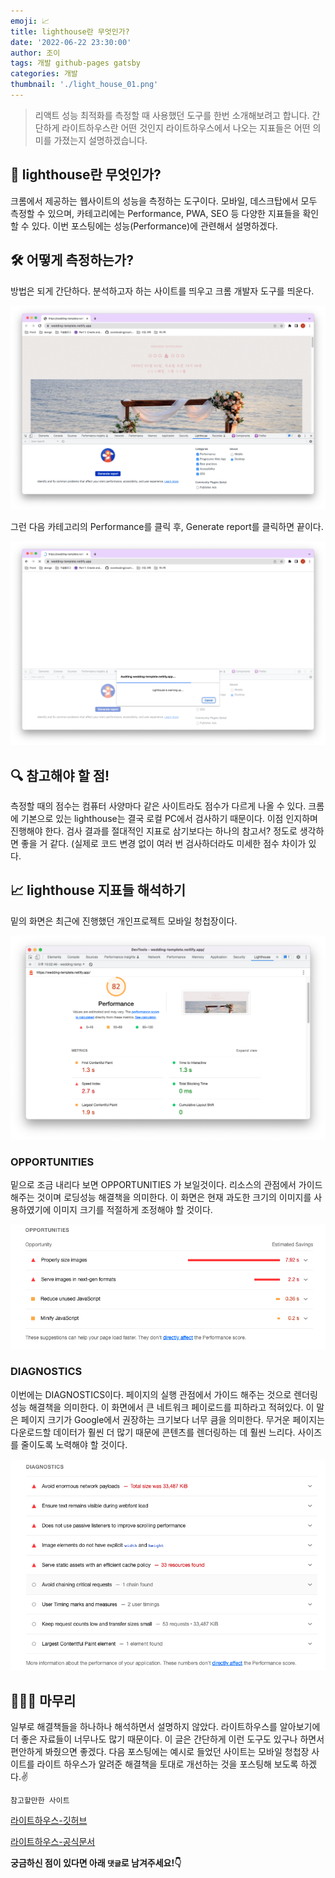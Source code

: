 ```yaml
---
emoji: 📈
title: lighthouse란 무엇인가?
date: '2022-06-22 23:30:00'
author: 조이
tags: 개발 github-pages gatsby
categories: 개발
thumbnail: './light_house_01.png'
---
```


> 리액트 성능 최적화를 측정할 때 사용했던 도구를 한번 소개해보려고 합니다. 간단하게 라이트하우스란 어떤 것인지 라이트하우스에서 나오는 지표들은 어떤 의미를 가졌는지 설명하겠습니다.

## 🤔 lighthouse란 무엇인가?

크롬에서 제공하는 웹사이트의 성능을 측정하는 도구이다. 모바일, 데스크탑에서 모두 측정할 수 있으며, 카테고리에는 Performance, PWA, SEO 등 다양한 지표들을 확인할 수 있다. 이번 포스팅에는 성능(Performance)에 관련해서 설명하겠다.

## 🛠 어떻게 측정하는가?

방법은 되게 간단하다. 분석하고자 하는 사이트를 띄우고 크롬 개발자 도구를 띄운다.

![light_house_02.png](light_house_02.png)

그런 다음 카테고리의 Performance를 클릭 후, Generate report를 클릭하면 끝이다.

![light_house_03.png](light_house_03.png)

## 🔍 참고해야 할 점!

측정할 때의 점수는 컴퓨터 사양마다 같은 사이트라도 점수가 다르게 나올 수 있다. 크롬에 기본으로 있는 lighthouse는 결국 로컬 PC에서 검사하기 때문이다. 이점 인지하며 진행해야 한다. 검사 결과를 절대적인 지표로 삼기보다는 하나의 참고서? 정도로 생각하면 좋을 거 같다.
(실제로 코드 변경 없이 여러 번 검사하더라도 미세한 점수 차이가 있다.

## 📈 lighthouse 지표들 해석하기

밑의 화면은 최근에 진행했던 개인프로젝트 모바일 청첩장이다.

![light_house_04.png](light_house_04.png)

### OPPORTUNITIES

밑으로 조금 내리다 보면 OPPORTUNITIES 가 보일것이다. 리소스의 관점에서 가이드 해주는 것이며 로딩성능 해결책을 의미한다. 이 화면은 현재 과도한 크기의 이미지를 사용하였기에 이미지 크기를 적절하게 조정해야 할 것이다.

![light_house_05.png](light_house_05.png)

### DIAGNOSTICS

이번에는 DIAGNOSTICS이다. 페이지의 실행 관점에서 가이드 해주는 것으로 렌더링 성능 해결책을 의미한다. 이 화면에서 큰 네트워크 페이로드를 피하라고 적혀있다. 이 말은 페이지 크기가 Google에서 권장하는 크기보다 너무 큼을 의미한다. 무거운 페이지는 다운로드할 데이터가 훨씬 더 많기 때문에 콘텐츠를 렌더링하는 데 훨씬 느리다. 사이즈를 줄이도록 노력해야 할 것이다.

![light_house_06.png](light_house_06.png)

## 🕵🏻‍♂️ 마무리

일부로 해결책들을 하나하나 해석하면서 설명하지 않았다. 라이트하우스를 알아보기에 더 좋은 자료들이 너무나도 많기 때문이다. 이 글은 간단하게 이런 도구도 있구나 하면서 편안하게 봐줬으면 좋겠다. 다음 포스팅에는 예시로 들었던 사이트는 모바일 청첩장 사이트를 라이트 하우스가 알려준 해결책을 토대로 개선하는 것을 포스팅해 보도록 하겠다.✌️

`참고할만한 사이트`

[라이트하우스-깃허브](https://github.com/GoogleChrome/lighthouse)

[라이트하우스-공식문서](https://developer.chrome.com/docs/lighthouse/overview/)
<br/>

**궁금하신 점이 있다면 아래 `댓글`로 남겨주세요!👇**

```toc

```
